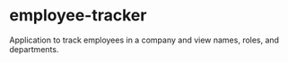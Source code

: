 # employee-tracker
Application to track employees in a company and view names, roles, and departments.
